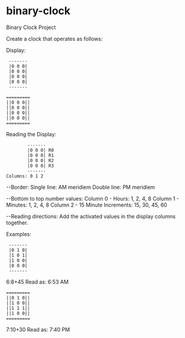 # binary-clock
Binary Clock Project

Create a clock that operates as follows:

Display:
```
 -------
 |0 0 0| 
 |0 0 0|
 |0 0 0|
 |0 0 0|
 -------

=========
||0 0 0||
||0 0 0||
||0 0 0||
||0 0 0||
=========
```
Reading the Display:
```
        ------- 
        |0 0 0| R0
        |0 0 0| R1
        |0 0 0| R2
        |0 0 0| R3
        -------
Columns: 0 1 2
```

--Border:
Single line: AM meridiem
Double line: PM meridiem

--Bottom to top number values:
Column 0 - Hours: 1, 2, 4, 8
Column 1 - Minutes: 1, 2, 4, 8
Column 2 - 15 Minute Increments: 15, 30, 45, 60

--Reading directions:
Add the activated values in the display columns together.

Examples:
```
 -------
 |0 1 0|
 |1 0 1|
 |1 0 0|
 |0 0 0|
 -------
 ```
 6:8+45
 Read as: 6:53 AM
```
=========
||0 1 0||
||1 0 0||
||1 1 1||
||1 0 0||
=========
```
  7:10+30
  Read as: 7:40 PM
